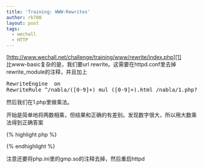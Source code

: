 ```yaml
---
title: 'Training: WWW-Rewrites'
author: rk700
layout: post
tags:
  - wechall
  - HTTP
---
```

[http://www.wechall.net/challenge/training/www/rewrite/index.php][1]  
比www-basic复杂的是，我们要url rewrite。这需要在httpd.conf里去掉rewrite_module的注释，并且加上  
<pre>
RewriteEngine  on
RewriteRule ^/nabla/([0-9]+)_mul_([0-9]+).html /nabla/1.php?v1=$1&#038;v2=$2
</pre>
然后我们在1.php里做乘法。

开始是简单地将两数相乘，但结果和正确的有差别。发现数字很大，所以用大数乘法得到正确答案 

{% highlight php %}
<?php
$v1 = $_GET['v1'];
$v2 = $_GET['v2'];
$mul=gmp_mul($v1,$v2);

echo gmp_strval($mul);
?>
{% endhighlight %}

注意还要将php.ini里的gmp.so的注释去掉，然后重启httpd

 [1]: http://www.wechall.net/challenge/training/www/rewrite/index.php "http://www.wechall.net/challenge/training/www/rewrite/index.php"
